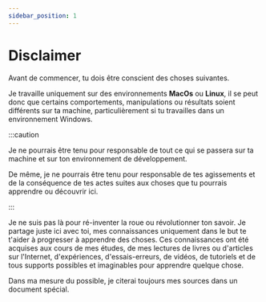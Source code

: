 ```yaml
---
sidebar_position: 1
---
```


# Disclaimer

Avant de commencer, tu dois être conscient des choses suivantes.

Je travaille uniquement sur des environnements **MacOs** ou **Linux**, il se peut donc que certains comportements, manipulations ou résultats soient différents sur ta machine, particulièrement si tu travailles dans un environnement Windows.

:::caution

Je ne pourrais être tenu pour responsable de tout ce qui se passera sur ta machine et sur ton environnement de développement.

De même, je ne pourrais être tenu pour responsable de tes agissements et de la conséquence de tes actes suites aux choses que tu pourrais apprendre ou découvrir ici.

:::

Je ne suis pas là pour ré-inventer la roue ou révolutionner ton savoir. Je partage juste ici avec toi, mes connaissances uniquement dans le but te t'aider à progresser à apprendre des choses.
Ces connaissances ont été acquises aux cours de mes études, de mes lectures de livres ou d'articles sur l'Internet, d'expériences, d'essais-erreurs, de vidéos, de tutoriels et de tous supports possibles et imaginables pour apprendre quelque chose.

Dans ma mesure du possible, je citerai toujours mes sources dans un document spécial.